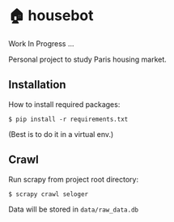 # :house: housebot
Work In Progress ...

Personal project to study Paris housing market.

## Installation

How to install required packages:

```
$ pip install -r requirements.txt
```
(Best is to do it in a virtual env.)

## Crawl

Run scrapy from project root directory:

```
$ scrapy crawl seloger
```

Data will be stored in `data/raw_data.db` 

